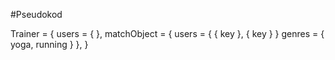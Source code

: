 #Pseudokod

Trainer = {
  users = {
  },
  matchObject = {
    users = {
      {
        key
      },
      {
        key
      }
    }
    genres = {
      yoga, running
    }
  },
}
